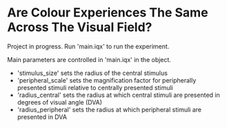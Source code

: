 # Are Colour Experiences The Same Across The Visual Field?  
  
  
Project in progress. Run 'main.iqx' to run the experiment.  

Main parameters are controlled in 'main.iqx' in the <values> object.
 * 'stimulus_size' sets the radius of the central stimulus
 * 'peripheral_scale' sets the magnification factor for peripherally presented stimuli relative to centrally presented stimuli
 * 'radius_central' sets the radius at which central stimuli are presented in degrees of visual angle (DVA)
 * 'radius_peripheral' sets the radius at which peripheral stimuli are presented in DVA


